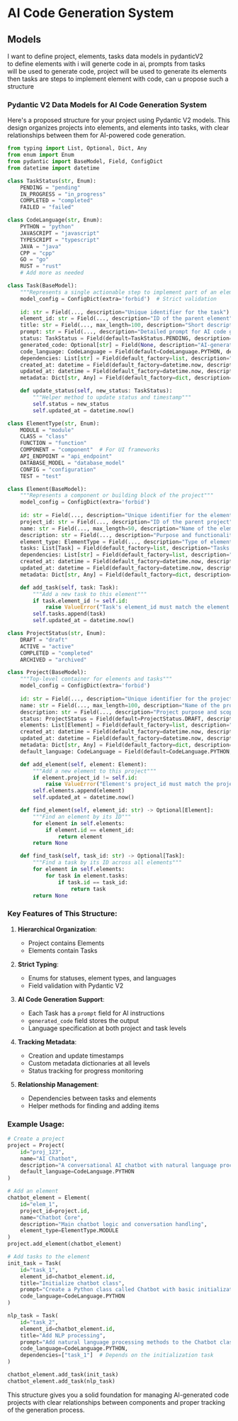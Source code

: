 # AI Code Generation System

## Models

I want to define project, elements, tasks data models in pydanticV2  
to define elements with i will generte code in ai, prompts from tasks  
will be used to generate code, project will be used to generate its elements  
then tasks are steps to implement element with code, can u propose such a structure

### Pydantic V2 Data Models for AI Code Generation System

Here's a proposed structure for your project using Pydantic V2 models. This design organizes projects into elements, and elements into tasks, with clear relationships between them for AI-powered code generation.

```python
from typing import List, Optional, Dict, Any
from enum import Enum
from pydantic import BaseModel, Field, ConfigDict
from datetime import datetime

class TaskStatus(str, Enum):
    PENDING = "pending"
    IN_PROGRESS = "in_progress"
    COMPLETED = "completed"
    FAILED = "failed"

class CodeLanguage(str, Enum):
    PYTHON = "python"
    JAVASCRIPT = "javascript"
    TYPESCRIPT = "typescript"
    JAVA = "java"
    CPP = "cpp"
    GO = "go"
    RUST = "rust"
    # Add more as needed

class Task(BaseModel):
    """Represents a single actionable step to implement part of an element"""
    model_config = ConfigDict(extra='forbid')  # Strict validation
    
    id: str = Field(..., description="Unique identifier for the task")
    element_id: str = Field(..., description="ID of the parent element")
    title: str = Field(..., max_length=100, description="Short description of the task")
    prompt: str = Field(..., description="Detailed prompt for AI code generation")
    status: TaskStatus = Field(default=TaskStatus.PENDING, description="Current status of the task")
    generated_code: Optional[str] = Field(None, description="AI-generated code for this task")
    code_language: CodeLanguage = Field(default=CodeLanguage.PYTHON, description="Programming language for this task")
    dependencies: List[str] = Field(default_factory=list, description="List of task IDs this task depends on")
    created_at: datetime = Field(default_factory=datetime.now, description="When the task was created")
    updated_at: datetime = Field(default_factory=datetime.now, description="Last update timestamp")
    metadata: Dict[str, Any] = Field(default_factory=dict, description="Additional task metadata")

    def update_status(self, new_status: TaskStatus):
        """Helper method to update status and timestamp"""
        self.status = new_status
        self.updated_at = datetime.now()

class ElementType(str, Enum):
    MODULE = "module"
    CLASS = "class"
    FUNCTION = "function"
    COMPONENT = "component"  # For UI frameworks
    API_ENDPOINT = "api_endpoint"
    DATABASE_MODEL = "database_model"
    CONFIG = "configuration"
    TEST = "test"

class Element(BaseModel):
    """Represents a component or building block of the project"""
    model_config = ConfigDict(extra='forbid')
    
    id: str = Field(..., description="Unique identifier for the element")
    project_id: str = Field(..., description="ID of the parent project")
    name: str = Field(..., max_length=50, description="Name of the element")
    description: str = Field(..., description="Purpose and functionality of the element")
    element_type: ElementType = Field(..., description="Type of element")
    tasks: List[Task] = Field(default_factory=list, description="Tasks needed to implement this element")
    dependencies: List[str] = Field(default_factory=list, description="List of element IDs this element depends on")
    created_at: datetime = Field(default_factory=datetime.now, description="When the element was created")
    updated_at: datetime = Field(default_factory=datetime.now, description="Last update timestamp")
    metadata: Dict[str, Any] = Field(default_factory=dict, description="Additional element metadata")

    def add_task(self, task: Task):
        """Add a new task to this element"""
        if task.element_id != self.id:
            raise ValueError("Task's element_id must match the element's id")
        self.tasks.append(task)
        self.updated_at = datetime.now()

class ProjectStatus(str, Enum):
    DRAFT = "draft"
    ACTIVE = "active"
    COMPLETED = "completed"
    ARCHIVED = "archived"

class Project(BaseModel):
    """Top-level container for elements and tasks"""
    model_config = ConfigDict(extra='forbid')
    
    id: str = Field(..., description="Unique identifier for the project")
    name: str = Field(..., max_length=100, description="Name of the project")
    description: str = Field(..., description="Project purpose and scope")
    status: ProjectStatus = Field(default=ProjectStatus.DRAFT, description="Current status of the project")
    elements: List[Element] = Field(default_factory=list, description="Elements that make up this project")
    created_at: datetime = Field(default_factory=datetime.now, description="When the project was created")
    updated_at: datetime = Field(default_factory=datetime.now, description="Last update timestamp")
    metadata: Dict[str, Any] = Field(default_factory=dict, description="Additional project metadata")
    default_language: CodeLanguage = Field(default=CodeLanguage.PYTHON, description="Default code language for this project")

    def add_element(self, element: Element):
        """Add a new element to this project"""
        if element.project_id != self.id:
            raise ValueError("Element's project_id must match the project's id")
        self.elements.append(element)
        self.updated_at = datetime.now()

    def find_element(self, element_id: str) -> Optional[Element]:
        """Find an element by its ID"""
        for element in self.elements:
            if element.id == element_id:
                return element
        return None

    def find_task(self, task_id: str) -> Optional[Task]:
        """Find a task by its ID across all elements"""
        for element in self.elements:
            for task in element.tasks:
                if task.id == task_id:
                    return task
        return None
```

### Key Features of This Structure:

1. **Hierarchical Organization**:
   - Project contains Elements
   - Elements contain Tasks

2. **Strict Typing**:
   - Enums for statuses, element types, and languages
   - Field validation with Pydantic V2

3. **AI Code Generation Support**:
   - Each Task has a `prompt` field for AI instructions
   - `generated_code` field stores the output
   - Language specification at both project and task levels

4. **Tracking Metadata**:
   - Creation and update timestamps
   - Custom metadata dictionaries at all levels
   - Status tracking for progress monitoring

5. **Relationship Management**:
   - Dependencies between tasks and elements
   - Helper methods for finding and adding items

### Example Usage:

```python
# Create a project
project = Project(
    id="proj_123",
    name="AI Chatbot",
    description="A conversational AI chatbot with natural language processing",
    default_language=CodeLanguage.PYTHON
)

# Add an element
chatbot_element = Element(
    id="elem_1",
    project_id=project.id,
    name="Chatbot Core",
    description="Main chatbot logic and conversation handling",
    element_type=ElementType.MODULE
)
project.add_element(chatbot_element)

# Add tasks to the element
init_task = Task(
    id="task_1",
    element_id=chatbot_element.id,
    title="Initialize chatbot class",
    prompt="Create a Python class called Chatbot with basic initialization that takes a configuration dictionary",
    code_language=CodeLanguage.PYTHON
)

nlp_task = Task(
    id="task_2",
    element_id=chatbot_element.id,
    title="Add NLP processing",
    prompt="Add natural language processing methods to the Chatbot class using the NLTK library",
    code_language=CodeLanguage.PYTHON,
    dependencies=["task_1"]  # Depends on the initialization task
)

chatbot_element.add_task(init_task)
chatbot_element.add_task(nlp_task)
```

This structure gives you a solid foundation for managing AI-generated code projects with clear relationships between components and proper tracking of the generation process.